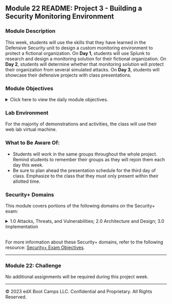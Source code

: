 ## Module 22 README: Project 3 - Building a Security Monitoring Environment

### Module Description

This week, students will use the skills that they have learned in the Defensive Security unit to design a custom monitoring environment to protect a fictional organization. On **Day 1**, students will use Splunk to research and design a monitoring solution for their fictional organization. On **Day 2**, students will determine whether that monitoring solution will protect their organization from several simulated attacks. On **Day 3**, students will showcase their defensive projects with class presentations.


### Module Objectives

<details>
    <summary>Click here to view the daily module objectives.</summary>

  <br>

- **Day 1:** Students will develop a defensive solution that uses a variety of the Splunk tools that they've learned in class to protect their mock organization. Students will be given logs of “normal” business functions to understand the organization's environment. They'll use these logs to create baselines, and then they'll design custom alerts, reports, and dashboards, which were covered in class. Additionally, students will download and use a Splunk "add-on" app of their choice to monitor against other types of attacks.

- **Day 2:** Students will experience a simulated attack against their hypothetical organization. Students will analyze the reports and dashboards that they created on Day 1 to determine whether their defensive choices protected their organization from these attacks. They'll be provided with review and analysis questions. Additionally, students will start preparing slides to present their findings on the third day of class.

- **Day 3:** Students will present in groups the defensive solutions that they created, how well or poorly they defended against the simulated attacks, and any adjustments they would make to their defensive solutions.



</details>


### Lab Environment

For the majority of demonstrations and activities, the class will use their web lab virtual machine.

### What to Be Aware Of:

- Students will work in the same groups throughout the whole project. Remind students to remember their groups as they will rejoin them each day this week.
- Be sure to plan ahead the presentation schedule for the third day of class. Emphasize to the class that they must only present within their allotted time.



### Security+ Domains

This module covers portions of the following domains on the Security+ exam:

<details>
    <summary>1.0 Attacks, Threats, and Vulnerabilities; 2.0 Architecture and Design; 3.0 Implementation </summary> 
 <br>

- Indicators of compromise
- Types of attacks
- Network components
- Secure network architecture concepts
- Common security issues
- Secure protocols
- Incident response procedures


</details> 

<br>

For more information about these Security+ domains, refer to the following resource: [Security+ Exam Objectives](https://comptiacdn.azureedge.net/webcontent/docs/default-source/exam-objectives/comptia-security-sy0-601-exam-objectives-(2-0).pdf?sfvrsn=8c5889ff_2).


---


</details>


### Module 22: Challenge

No additional assignments will be required during this project week.


---


© 2023 edX Boot Camps LLC. Confidential and Proprietary. All Rights Reserved.
